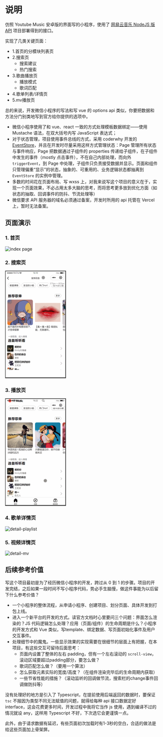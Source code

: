 # 说明

仿照 Youtube Music 安卓版的界面写的小程序，使用了 [网易云音乐 NodeJS 版API](https://neteasecloudmusicapi.vercel.app/) 项目部署得到的接口。

实现了几类关键页面：
  - 1.首页的分模块列表页
  - 2.搜索页
    - 搜索建议
    - 热门搜索
  - 3.歌曲播放页
    - 播放模式
    - 歌词匹配
  - 4.歌单列表/详情页
  - 5.mv播放页

总的来说，开发微信小程序的写法和写 vue 的 options api 类似，你要把数据和方法分门别类地写到官方给你提供的选项中。
  - 微信小程序使用了和 vue、react 一致的方式处理模板数据绑定——使用 Mustache 语法，在双大括号内写 JavaScript 表达式；
  - 对于状态管理，项目使用事件总线的方式，采用 coderwhy 开发的 [EventStore](https://github.com/coderwhy/hy-event-store)，并且在开发时尽量采用这样方式管理状态：Page 管理所有状态与事件响应，Page 把数据通过子组件的 properties 传递给子组件，在子组件中发生的事件（mostly 点击事件），不在自己内部处理，而向外 `triggerEvent`，到 Page 中处理，子组件只负责接受数据并显示。页面和组件只管理偏重“显示”的状态，抽象的、可重用的、业务逻辑状态都抽离到 `EventStore` 的实例中管理。
  - 多数的时间花在页面布局、写 wxss 上，对我来说写这个项目的意义在于，实现一个页面效果，不必占用太多大脑的思考，而将思考更多放到优化方面（如状态的抽取、回调事件的防抖、节流处理等）
  - 微信要求 API 服务器的域名必须通过备案，开发时所用的 api 托管在 Vercel 上，暂时无法备案。

## 页面演示

### 1. 首页
<img src="./screenshots/1.index.gif" width="200" alt="index page">

### 2. 搜索页
<img src="./screenshots/2.detail-search.gif" width="200" alt="detail-search">

### 3. 播放页
<img src="./screenshots/3.player.gif" width="200" alt="player">

### 4. 歌单详情页
<img src="./screenshots/4.detail-playlist.gif" width="200" alt="detail-playlist">

### 5. 视频详情页
<img src="./screenshots/5.detail-mv.gif" width="200" alt="detail-mv">

## 后续参考价值

写这个项目最初是为了经历微信小程序的开发，跨过从 0 到 1 的步骤。项目的开发完结，之后如果一段时间不写小程序代码，势必手生脑慢，做这件事能为以后留下什么参考价值？

- 一个小程序的整体流程，从申请小程序、创建项目、划分页面、具体开发到打包上线。
- 进入一个新平台的开发的方式。读官方文档时心里要问三个问题：界面怎么渲染的？JS 代码逻辑怎么处理？应用（页面/组件）的生命周期是什么？小程序的开发方式和 Vue 类似，写template、绑定数据、写页面初始化事件及用户交互事件。
- 处理细节中的魔鬼。一些显示效果的实现需要在很细节的层面上有把握，在本项目，有这些交互可留待后面思考：
  - 页面内设置了整体的左右 padding，但有一个左右滚动的 `scroll-view`，滚动区域要超过padding部分，要怎么做？
  - 歌词匹配怎么做？（要用一个算法）
  - 怎么获取元素实际的宽度/高度？（在组件渲染完毕后的生命周期内获取）
  - 一些节省性能的措施？（滚动监听的回调做节流，搜索栏的change事件回调做防抖等）

没有处理好的地方是引入了 Typescript，在提前使用后端返回的数据时，要保证 `tsc` 不报因为类型不同无法赋值的问题，就得给每种 api 接口数据定好 interface，这会花费更多时间，开发过程中我将它当作 js 使用，遇到编译不过的情况就设 any，这样用 Typescript 不好，下次选它会更谨慎一点。

此外，由于请求数据有延迟，有些页面初次加载时有1-3秒的空白，合适的做法是给这些页面加上骨架屏。